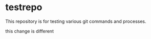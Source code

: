 # testrepo

This repository is for testing various git commands and processes.

this change is different
